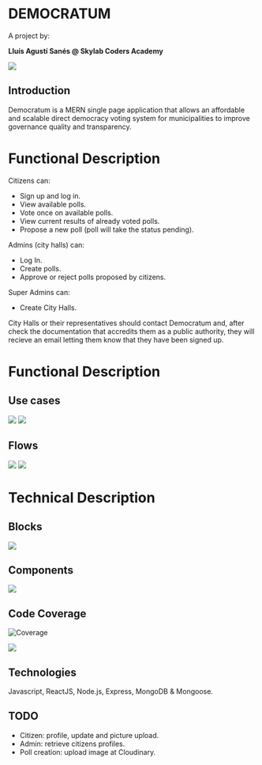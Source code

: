 # DEMOCRATUM
A project by:

**Lluís Agustí Sanés @ Skylab Coders Academy**

![](https://media.giphy.com/media/l0NgSlYECv58uTfbO/source.gif)

## **Introduction**
Democratum is a MERN single page application that allows an affordable and scalable direct democracy voting system for municipalities to improve governance quality and transparency.


# **Functional Description**

Citizens can:

* Sign up and log in.
* View available polls.
* Vote once on available polls.
* View current results of already voted polls.
* Propose a new poll (poll will take the status pending).

Admins (city halls) can:

* Log In.
* Create polls.
* Approve or reject polls proposed by citizens.


Super Admins can:

* Create City Halls.


City Halls or their representatives should contact Democratum and, after check the documentation that accredits them as a public authority, they will recieve an email letting them know that they have been signed up.



# **Functional Description**


## Use cases
![](images/user-cases.png)
![](images/admin-cases.png)


## Flows
![](images/admin-flowchart.png)
![](images/user-flowchart.png)



# **Technical Description**

## Blocks
![](images/tech-blocks.png)


## Components
![](images/components.png)


## Code Coverage
![Coverage](https://img.shields.io/badge/Coverage-96%25-green.svg)

![](images/coverage.png) 


## Technologies
Javascript, ReactJS, Node.js, Express, MongoDB & Mongoose.


## TODO

* Citizen: profile, update and picture upload.
* Admin: retrieve citizens profiles.
* Poll creation: upload image at Cloudinary.